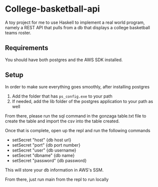 # College-basketball-api

A toy project for me to use Haskell to implement a real world program, namely a REST API that pulls from a db that displays a college basketball teams roster.

## Requirements

You should have both postgres and the AWS SDK installed.

## Setup

In order to make sure everything goes smoothly, after installing postgres
  1. Add the folder that has `ps_config.exe` to your path
  2. If needed, add the lib folder of the postgres application to your path as well 

From there, please run the sql command in the gonzaga table.txt file to create the table and import the csv into the table created.

Once that is complete, open up the repl and run the following commands

* setSecret "host" {db host url}
* setSecret "port" {db port number}
* setSecret "user" {db username}
* setSecret "dbname" {db name}
* setSecret "password" {db password}
 
This will store your db information in AWS's SSM.
 
From there, just run main from the repl to run locally
